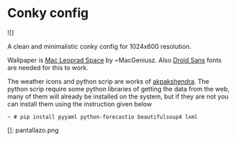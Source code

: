 # Conky config
![]

A clean and minimalistic conky config for 1024x600 resolution.

Wallpaper is [Mac Leoprad Space] by ~MacGeniusz.
Also [Droid Sans] fonts are needed for this to work.

The weather icons and python scrip are works of [akpakshendra].
The python scrip require some python libraries of getting the data from the web, many of them will already be installed on the system, but if they are not you can install them using the instruction given below

    ~ # pip install pyyaml python-forecastio beautifulsoup4 lxml

  [Mac Leoprad Space]: http://macgeniusz.deviantart.com/art/Mac-Leoprad-Space-76130191
  [Droid Sans]: http://www.fontsquirrel.com/fonts/droid-sans
  [akpakshendra]: https://github.com/akpakshendra/Serene-Conky
  []: pantallazo.png
